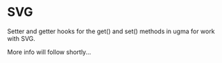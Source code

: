 # SVG

Setter and getter hooks for the get() and set() methods in ugma for work with SVG.

More info will follow shortly...
